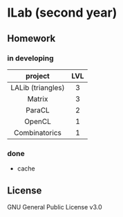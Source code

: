 # ILab (second year)

## Homework

### in developing
|      project      | LVL |
|:-----------------:|:---:|
| LALib (triangles) |  3  |
| Matrix            |  3  |
| ParaCL            |  2  |
| OpenCL            |  1  |
| Combinatorics     |  1  |
  
### done

* cache

## License
GNU General Public License v3.0